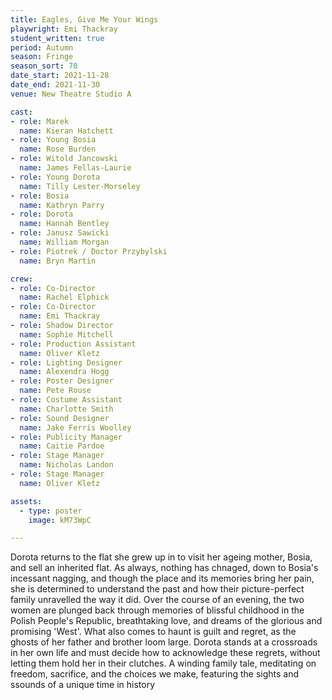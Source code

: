 ```yaml
---
title: Eagles, Give Me Your Wings
playwright: Emi Thackray
student_written: true
period: Autumn
season: Fringe
season_sort: 70
date_start: 2021-11-28
date_end: 2021-11-30
venue: New Theatre Studio A

cast:
- role: Marek
  name: Kieran Hatchett
- role: Young Bosia
  name: Rose Burden
- role: Witold Jancowski
  name: James Fellas-Laurie
- role: Young Dorota
  name: Tilly Lester-Morseley
- role: Bosia
  name: Kathryn Parry
- role: Dorota
  name: Hannah Bentley
- role: Janusz Sawicki
  name: William Morgan 
- role: Piotrek / Doctor Przybylski
  name: Bryn Martin

crew: 
- role: Co-Director
  name: Rachel Elphick
- role: Co-Director 
  name: Emi Thackray
- role: Shadow Director
  name: Sophie Mitchell
- role: Production Assistant
  name: Oliver Kletz
- role: Lighting Designer 
  name: Alexendra Hogg
- role: Poster Designer 
  name: Pete Rouse
- role: Costume Assistant
  name: Charlotte Smith
- role: Sound Designer
  name: Jake Ferris Woolley
- role: Publicity Manager
  name: Caitie Pardoe
- role: Stage Manager 
  name: Nicholas Landon
- role: Stage Manager 
  name: Oliver Kletz

assets:
  - type: poster
    image: kM73WpC

---
```


Dorota returns to the flat she grew up in to visit her ageing mother, Bosia, and sell an inherited flat. As always, nothing has chnaged, down to Bosia's incessant nagging, and though the place and its memories bring her pain, she is determined to understand the past and how their picture-perfect family unravelled the way it did. Over the course of an evening, the two women are plunged back through memories of blissful childhood in the Polish People's Republic, breathtaking love, and dreams of the glorious and promising 'West'. What also comes to haunt is guilt and regret, as the ghosts of her father and brother loom large. Dorota stands at a crossroads in her own life and must decide how to acknowledge these regrets, without letting them hold her in their clutches. A winding family tale, meditating on freedom, sacrifice, and the choices we make, featuring the sights and ssounds of a unique time in history
